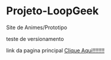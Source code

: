 # Projeto-LoopGeek
 Site de Animes/Prototipo

teste de versionamento

link da pagina principal <a href="https://him003l.github.io/Projeto-LoopGeek/Pagina_Principal.html">Clique Aqui!!!!!!!!</a>